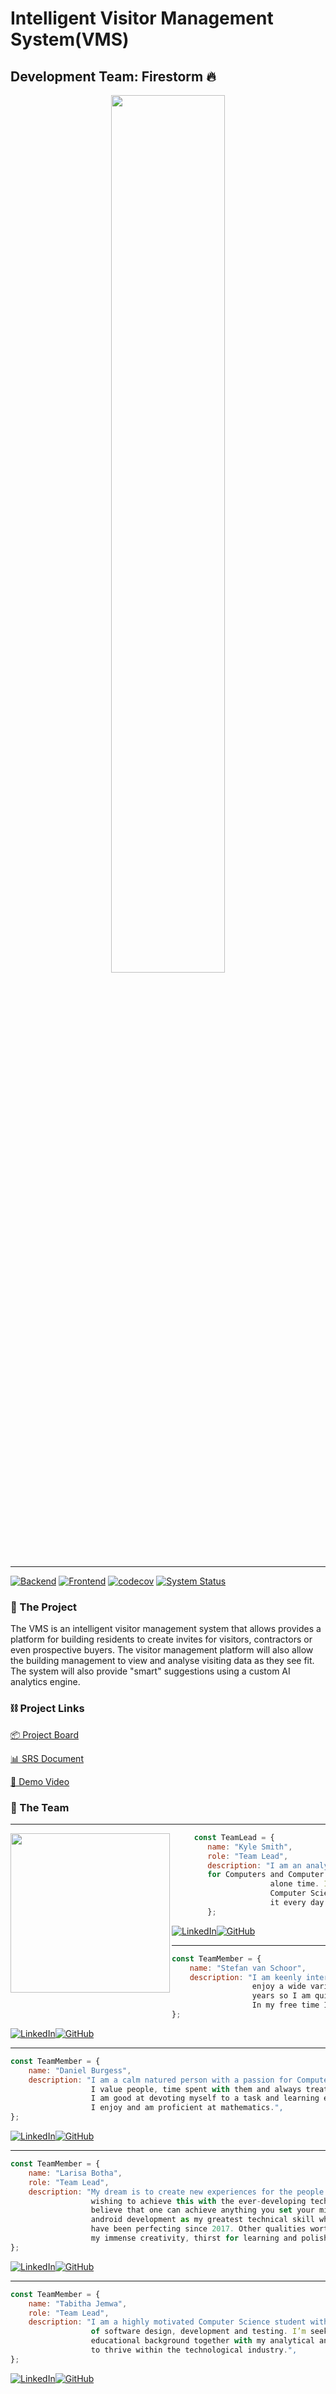 # Intelligent Visitor Management System(VMS)
## Development Team: Firestorm 🔥

<div align="center">
    <img width="60%" src="https://user-images.githubusercontent.com/29174023/166639981-b303a2c9-4e56-4623-a42f-f4cb0d3067cf.png" />
</div>

<hr/>

[![Backend](https://github.com/COS301-SE-2022/Intelligent-VMS-Visitor-Management-System-/actions/workflows/backend-deploy.yml/badge.svg)](https://github.com/COS301-SE-2022/Intelligent-VMS-Visitor-Management-System-/actions/workflows/backend-deploy.yml)
[![Frontend](https://github.com/COS301-SE-2022/Intelligent-VMS-Visitor-Management-System-/actions/workflows/frontend-deploy.yml/badge.svg)](https://github.com/COS301-SE-2022/Intelligent-VMS-Visitor-Management-System-/actions/workflows/frontend-deploy.yml)
[![codecov](https://codecov.io/gh/KyleSmith19091/Intelligent-VMS-Visitor-Management-System-/branch/main/graph/badge.svg?token=1OQRUVN42B)](https://codecov.io/gh/KyleSmith19091/Intelligent-VMS-Visitor-Management-System-)
[![System Status](https://img.shields.io/pingpong/status/sp_981b105d45824c28b3a90e5c9a5b951e)](https://vms-client.pingpong.host/)

### 📐 The Project
The VMS is an intelligent visitor management system that allows provides a platform for building residents to create invites for visitors, contractors or even prospective buyers. The visitor management platform will also allow the building management to view and analyse visiting data as they see fit. The system will also provide "smart" suggestions using a custom AI analytics engine.

### ⛓ Project Links
<a href="https://github.com/COS301-SE-2022/Intelligent-VMS-Visitor-Management-System-/projects/1">📦 Project Board</a>

<a href="https://docs.google.com/document/d/1kul9kttceV1UyGOkjUum6q-4-hk6GGc1Jb8gHUMz7CU/edit?usp=sharing">📊 SRS Document</a>

<a href="#">🚧 Demo Video</a>

### 👏 The Team

<hr />

<div markdown="1">
    <img align="left" height="255px" src="https://user-images.githubusercontent.com/29174023/166640805-7ce471ef-322a-4a86-894d-eacb9f8a9af4.JPG" /> 
   
```javascript
     const TeamLead = {
        name: "Kyle Smith",
        role: "Team Lead",
        description: "I am an analytical, energetic and motivated person with a love 
        for Computers and Computer Science. I value those around me, but I do like my 
                      alone time. I’ve fallen in the love with the complexities that 
                      Computer Science has to offer and excited to learn more about 
                      it every day.",
        };
 ```
    
</div>

[![LinkedIn][linkedin-shield]](http://www.linkedin.com/in/kyle-s-008636162/)[![GitHub][github-shield]](https://github.com/KyleSmith19091)

<hr/>


<div markdown="1">
<!-- Insert image here -->
   
```javascript
const TeamMember = {
    name: "Stefan van Schoor",
    description: "I am keenly interested in computer and network security and 
                  enjoy a wide variety of challenges. I have been programming for 6 
                  years so I am quite experienced in a wide variety of languages and disciplines. 
                  In my free time I enjoy PC gaming and watching tv series.",
};
```
    
</div>

[![LinkedIn][linkedin-shield]](http://www.linkedin.com/in/kyle-s-008636162/)[![GitHub][github-shield]](https://github.com/KyleSmith19091)

<hr/>


<div markdown="1">
<!-- Insert image here -->

```javascript
const TeamMember = {
    name: "Daniel Burgess",
    description: "I am a calm natured person with a passion for Computers and IT related topics. 
                  I value people, time spent with them and always treat others with respect. 
                  I am good at devoting myself to a task and learning everything required to complete it. 
                  I enjoy and am proficient at mathematics.",
};
```
[![LinkedIn][linkedin-shield]](http://www.linkedin.com/in/kyle-s-008636162/)[![GitHub][github-shield]](https://github.com/KyleSmith19091)    
</div>



<hr/>


<div markdown="1">
<!-- Insert image here -->

```javascript
const TeamMember = {
    name: "Larisa Botha",
    role: "Team Lead",
    description: "My dream is to create new experiences for the people of the 21st century, 
                  wishing to achieve this with the ever-developing technology. Although I 
                  believe that one can achieve anything you set your mind to, I would list 
                  android development as my greatest technical skill which I 
                  have been perfecting since 2017. Other qualities worth mentioning include 
                  my immense creativity, thirst for learning and polished communication skills.",
};
```
 [![LinkedIn][linkedin-shield]](http://www.linkedin.com/in/kyle-s-008636162/)[![GitHub][github-shield]](https://github.com/KyleSmith19091)
</div>



<hr/>

<div markdown="1">
<!-- Insert image here -->

```javascript
const TeamMember = {
    name: "Tabitha Jemwa",
    role: "Team Lead",
    description: "I am a highly motivated Computer Science student with fundamental knowledge 
                  of software design, development and testing. I’m seeking to utilize my broad 
                  educational background together with my analytical and technical skills 
                  to thrive within the technological industry.",
};
```
[![LinkedIn][linkedin-shield]](http://www.linkedin.com/in/kyle-s-008636162/)[![GitHub][github-shield]](https://github.com/KyleSmith19091)    
</div>

[linkedin-shield]: https://img.shields.io/badge/LinkedIn-0077B5?style=for-the-badge&logo=linkedin&logoColor=white
[github-shield]: https://img.shields.io/badge/GitHub-100000?style=for-the-badge&logo=github&logoColor=white
